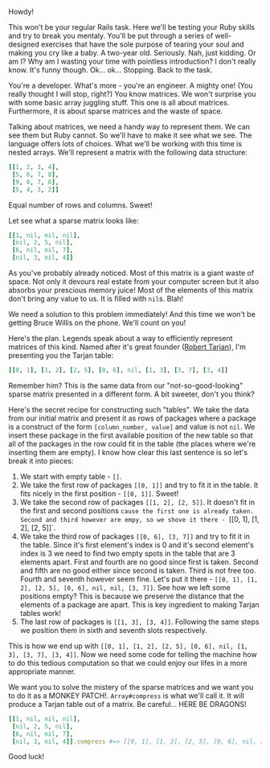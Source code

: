 Howdy!

This won't be your regular Rails task. Here we'll be testing your Ruby skills and try to break you mentaly. You'll be put through a series of well-designed exercises that have the sole purpose of tearing your soul and making you cry like a baby. A two-year old. Seriously. Nah, just kidding. Or am I? Why am I wasting your time with pointless introduction? I don't really know. It's funny though. Ok... ok... Stopping. Back to the task.

You're a developer. What's more - you're an engineer. A mighty one! (You really thought I will stop, right?) You know matrices. We won't surprise you with some basic array juggling stuff. This one is all about matrices. Furthermore, it is about sparse matrices and the waste of space.

Talking about matrices, we need a handy way to represent them. We can see them but Ruby cannot. So we'll have to make it see what we see. The language offers lots of choices. What we'll be working with this time is nested arrays. We'll represent a matrix with the following data structure:

```ruby
[[1, 2, 3, 4],
 [5, 6, 7, 8],
 [9, 8, 7, 6],
 [5, 4, 3, 2]]
```

Equal number of rows and columns. Sweet!

Let see what a sparse matrix looks like:

```ruby
[[1, nil, nil, nil],
 [nil, 2, 5, nil],
 [6, nil, nil, 7],
 [nil, 3, nil, 4]]
```

As you've probably already noticed. Most of this matrix is a giant waste of space. Not only it devours real estate from your computer screen but it also absorbs your prescious memory juice! Most of the elements of this matrix don't bring any value to us. It is filled with `nil`s. Blah!

We need a solution to this problem immediately! And this time we won't be getting Bruce Willis on the phone. We'll count on you!

Here's the plan. Legends speak about a way to efficiently represent matrices of this kind. Named after it's great founder ([Robert Tarjan](http://en.wikipedia.org/wiki/Robert_Tarjan)), I'm presenting you the Tarjan table:

```ruby
[[0, 1], [1, 2], [2, 5], [0, 6], nil, [1, 3], [3, 7], [3, 4]]
```

Remember him? This is the same data from our "not-so-good-looking" sparse matrix presented in a different form. A bit sweeter, don't you think?

Here's the secret recipe for constructing such "tables". We take the data from our initial matrix and present it as rows of packages where a package is a construct of the form `[column_number, value]` and value is not `nil`. We insert these package in the first available position of the new table so that all of the packages in the row could fit in the table (the places where we're inserting them are empty). I know how clear this last sentence is so let's break it into pieces:

1. We start with empty table - `[]`.
2. We take the first row of packages `[[0, 1]]` and try to fit it in the table. It fits nicely in the first position - `[[0, 1]]`. Sweet!
3. We take the second row of packages `[[1, 2], [2, 5]]`. It doesn't fit in the first and second positions `cause the first one is already taken. Second and third however are empy, so we shove it there - `[[0, 1], [1, 2], [2, 5]]`.
4. We take the third row of packages `[[0, 6], [3, 7]]` and try to fit it in the table. Since it's first element's index is 0 and it's second element's index is 3 we need to find two empty spots in the table that are 3 elements apart. First and fourth are no good since first is taken. Second and fifth are no good either since second is taken. Third is not free too. Fourth and seventh however seem fine. Let's put it there - `[[0, 1], [1, 2], [2, 5], [0, 6], nil, nil, [3, 7]]`. See how we left some positions empty? This is because we preserve the distance that the elements of a package are apart. This is key ingredient to making Tarjan tables work!
5. The last row of packages is `[[1, 3], [3, 4]]`. Following the same steps we position them in sixth and seventh slots respectively.

This is how we end up with `[[0, 1], [1, 2], [2, 5], [0, 6], nil, [1, 3], [3, 7], [3, 4]]`. Now we need some code for telling the machine how to do this tedious computation so that we could enjoy our lifes in a more appropriate manner.

We want you to solve the mistery of the sparse matrices and we want you to do it as a MONKEY PATCH!. `Array#compress` is what we'll call it. It will produce a Tarjan table out of a matrix. Be careful... HERE BE DRAGONS!

```ruby
[[1, nil, nil, nil],
 [nil, 2, 5, nil],
 [6, nil, nil, 7],
 [nil, 3, nil, 4]].compress #=> [[0, 1], [1, 2], [2, 5], [0, 6], nil, [1, 3], [3, 7], [3, 4]]
```

Good luck!
